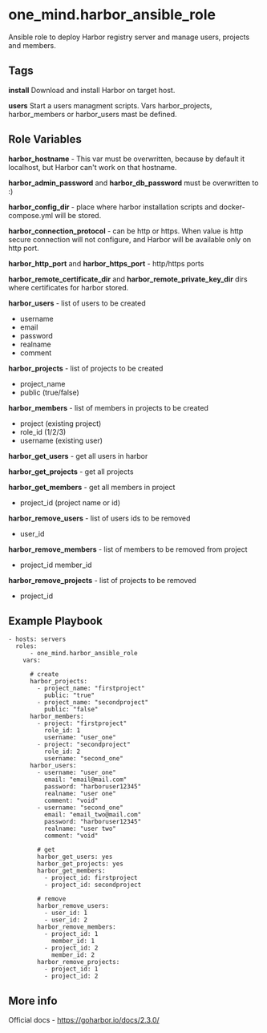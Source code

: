 one_mind.harbor_ansible_role
=========

Ansible role to deploy Harbor registry server and manage users, projects and members.


Tags
--------------
**install**
  Download and install Harbor on target host.
  
**users**
  Start a users managment scripts. Vars harbor_projects, harbor_members or harbor_users mast be defined.


Role Variables
--------------
**harbor_hostname** - This var must be overwritten, because by default it localhost, but Harbor can't work on that hostname.

**harbor_admin_password** and **harbor_db_password** must be overwritten to :)

**harbor_config_dir** - place where harbor installation scripts and docker-compose.yml will be stored.

**harbor_connection_protocol** - can be http or https. When value is http secure connection will not configure, and Harbor will be available only on http port.

**harbor_http_port** and **harbor_https_port** - http/https ports

**harbor_remote_certificate_dir** and **harbor_remote_private_key_dir** dirs where certificates for harbor stored.

**harbor_users** - list of users to be created
 - username
 - email
 - password
 - realname
 - comment

**harbor_projects** - list of projects to be created
 - project_name 
 - public (true/false)
    
**harbor_members** - list of members in projects to be created
 - project (existing project)
 - role_id (1/2/3)
 - username (existing user)

**harbor_get_users** - get all users in harbor

**harbor_get_projects** - get all projects

**harbor_get_members** - get all members in project
 - project_id (project name or id)

**harbor_remove_users** - list of users ids to be removed
 - user_id
 
 **harbor_remove_members** - list of members to be removed from project 
 - project_id 
   member_id
        
**harbor_remove_projects** - list of projects to be removed
 - project_id

Example Playbook
----------------
```
- hosts: servers
  roles:
      - one_mind.harbor_ansible_role
    vars:
    
      # create
      harbor_projects:
        - project_name: "firstproject"
          public: "true"
        - project_name: "secondproject"
          public: "false"
      harbor_members: 
        - project: "firstproject"
          role_id: 1
          username: "user_one"
        - project: "secondproject"
          role_id: 2
          username: "second_one"
      harbor_users:
        - username: "user_one"
          email: "email@mail.com"
          password: "harboruser12345"
          realname: "user one"
          comment: "void"
        - username: "second_one"
          email: "email_two@mail.com"
          password: "harboruser12345"
          realname: "user two"
          comment: "void"
          
        # get
        harbor_get_users: yes
        harbor_get_projects: yes
        harbor_get_members:
          - project_id: firstproject
          - project_id: secondproject
        
        # remove
        harbor_remove_users:
          - user_id: 1
          - user_id: 2
        harbor_remove_members:
          - project_id: 1
            member_id: 1
          - project_id: 2
            member_id: 2
        harbor_remove_projects:
          - project_id: 1
          - project_id: 2
```

More info
----------------
Official docs - https://goharbor.io/docs/2.3.0/
